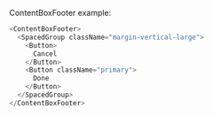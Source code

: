 ContentBoxFooter example:

```js
<ContentBoxFooter>
  <SpacedGroup className="margin-vertical-large">
    <Button>
      Cancel
    </Button>
    <Button className="primary">
      Done
    </Button>
  </SpacedGroup>
</ContentBoxFooter>
```
